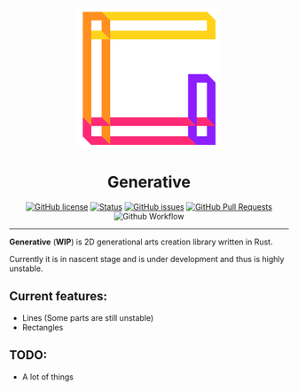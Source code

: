 <p align=center>
<img src="logo.png" alt="logo" width="256" height="256"></p>


<h1 align="center">Generative</h1>

<div align="center">
  
  [![GitHub license](https://img.shields.io/github/license/gp-97/generative?style=for-the-badge)](https://github.com/gp-97/generative/blob/master/LICENSE)
  [![Status](https://img.shields.io/badge/status-active-success?style=for-the-badge)]()
  [![GitHub issues](https://img.shields.io/github/issues/gp-97/generative?style=for-the-badge)](https://github.com/gp-97/generative/issues)
  [![GitHub Pull Requests](https://img.shields.io/github/issues-pr/gp-97/generative?style=for-the-badge)](https://github.com/gp-97/generative/pulls)
  ![Github Workflow](https://github.com/gp-97/generative/actions/workflows/main.yml/badge?style=for-the-badge)

</div>

---

**Generative** (__WIP__) is 2D generational arts creation library written in Rust.

Currently it is in nascent stage and is under development and thus is highly unstable.

## Current features:
- Lines (Some parts are still unstable)
- Rectangles

## TODO:
- A lot of things
